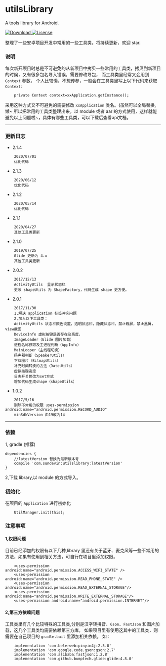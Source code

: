 
# utilsLibrary
A tools library for Android.

[ ![Download](https://api.bintray.com/packages/sundevin/UtilsLibrary/utilsLibrary/images/download.svg) ](https://bintray.com/sundevin/UtilsLibrary/utilsLibrary/_latestVersion)[![Lisense](https://img.shields.io/badge/License-Apache%202-lightgrey.svg)](https://www.apache.org/licenses/LICENSE-2.0)

整理了一些安卓项目开发中常用的一些工具类，将持续更新，欢迎 star.

### 说明
每次新开项目时总是不可避免的从新项目中拷贝一些常用的工具类，拷贝到新项目的时候，又有很多包名导入错误，需要修改导包，
而工具类里经常又会用到 `Context` 参数，
个人比较懒，不想传参，一般会在工具类里写上以下代码来获取 `Context`:
```
    private Context context=xxApplication.getInstance();
```
采用这种方式又不可避免的需要修改 `xxApplication` 类名。(虽然可以全局替换，懒~
所以把常用的工具类整理出来，以 module 或者 aar 的方式使用，这样就能避免以上问题啦~，具体有哪些工具类，可以下载后查看api文档。

---
### 更新日志

- 2.1.4
```
    2020/07/01
    优化代码
```

- 2.1.3
```
    2020/06/12
    优化代码
```

- 2.1.2
```
    2020/05/14
    优化代码
```

- 2.1.1
```
    2020/04/27
    其他工具类更新
```

- 2.1.0
```
    2019/07/25
    Glide 更新为 4.x
    其他工具类更新
```

- 2.0.2
```
    2017/12/13
    ActivityUtils  显示状态栏
    更改 shapeUtils 为 ShapeFactory，代码生成 shape 更方便。
```
- 2.0.1
```
    2017/11/30
    1,解决 application 标签冲突问题
    2,加入以下工具类：
    ActivityUtils 状态栏颜色设置，透明状态栏，隐藏状态栏，禁止截屏，禁止黑屏，view截图
    DeviceInfo 虚拟按键是否存在及高度，
    ImageLoader（Glide 图片加载）
    进程名称获取及主进程判断（AppInfo）
    MainLooper（主线程切换）
    扬声器判断（SpeakerUtils）
    下载图片（BitmapUtils）
    补充时间转换的方法（DateUtils）
    虚拟按键高度
    日志开关修改为set方式
    增加代码生成shape（shapeUtils）
```
- 1.0.2
```
    2017/5/16
    删除不常用的权限 uses-permission android:name="android.permission.RECORD_AUDIO"
    minSdkVersion 由19改为14
```
---
### 依赖
1, gradle (推荐)
```
dependencies {
    //latestVersion 替换为最新版本号
    compile 'com.sundevin:utilslibrary:latestVersion'
}
```

2,下载 library,以 module 的方式导入。

### 初始化
在项目的 `Application` 进行初始化
```
    UtilManager.init(this);
```
###  注意事项
#### 1,权限问题
目前已经添加的权限有以下几种,library 里还有关于蓝牙、麦克风等一些不常用的方法，如果有使用到相关方法，可自行在项目里添加权限。
```
    <uses-permission android:name="android.permission.ACCESS_WIFI_STATE" />
    <uses-permission android:name="android.permission.READ_PHONE_STATE" />
    <uses-permission android:name="android.permission.READ_EXTERNAL_STORAGE"/>
    <uses-permission android:name="android.permission.WRITE_EXTERNAL_STORAGE"/>
    <uses-permission android:name="android.permission.INTERNET"/>
```

#### 2,第三方依赖问题
工具类里有几个比较特殊的工具类,分别是汉字转拼音、`Gson`、`FastJson` 和图片加载，这几个工具类均需要依赖第三方库，
如果项目里有使用这其中的工具类，则需要在自己项目的 `gradle.buil` 里添加相关依赖。
如：
```
    implementation 'com.belerweb:pinyin4j:2.5.0'
    implementation 'com.google.code.gson:gson:2.7'
    implementation 'com.alibaba:fastjson:1.2.8'
    implementation 'com.github.bumptech.glide:glide:4.8.0'
```


